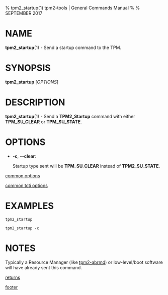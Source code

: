 % tpm2_startup(1) tpm2-tools | General Commands Manual
%
% SEPTEMBER 2017

# NAME

**tpm2_startup**(1) - Send a startup command to the TPM.

# SYNOPSIS

**tpm2_startup** [*OPTIONS*]

# DESCRIPTION

**tpm2_startup**(1) - Send a **TPM2_Startup** command with either **TPM_SU_CLEAR** or
**TPM_SU_STATE**.

# OPTIONS

  * **-c**, **\--clear**:

    Startup type sent will be **TPM_SU_CLEAR** instead of **TPM2_SU_STATE**.

[common options](common/options.md)

[common tcti options](common/tcti.md)

# EXAMPLES

```
tpm2_startup

tpm2_startup -c
```

# NOTES

Typically a Resource Manager (like [tpm2-abrmd](https://github.com/tpm2-software/tpm2-abrmd)) or low-level/boot software will
have already sent this command.

[returns](common/returns.md)

[footer](common/footer.md)
